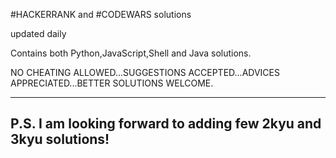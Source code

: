 #HACKERRANK and #CODEWARS solutions

updated daily

Contains both Python,JavaScript,Shell and Java solutions.

NO CHEATING ALLOWED...SUGGESTIONS ACCEPTED...ADVICES APPRECIATED...BETTER SOLUTIONS WELCOME.

------------------------------------------------------------
P.S. I am looking forward to adding few 2kyu and 3kyu solutions!
------------------------------------------------------------
